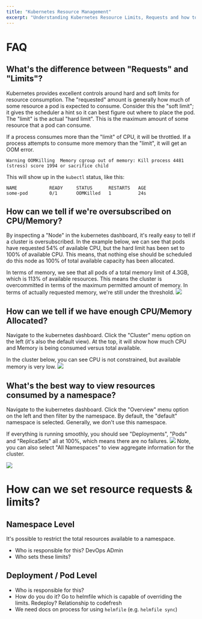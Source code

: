 ```yaml
---
title: "Kubernetes Resource Management"
excerpt: "Understanding Kubernetes Resource Limits, Requests and how to configure them."
---
```

# FAQ

## What's the difference between "Requests" and "Limits"?

Kubernetes provides excellent controls around hard and soft limits for resource consumption. The "requested" amount is generally how much of some resource a pod is expected to consume. Consider this the "soft limit"; it gives the scheduler a hint so it can best figure out where to place the pod. The "limit" is the actual "hard limit". This is the maximum amount of some resource that a pod can consume. 

If a process consumes more than the "limit" of CPU, it will be throttled. If a process attempts to consume more memory than the "limit", it will get an OOM error.

```
Warning OOMKilling  Memory cgroup out of memory: Kill process 4481 (stress) score 1994 or sacrifice child
```
This will show up in the `kubectl` status, like this:
```
NAME            READY     STATUS      RESTARTS   AGE
some-pod        0/1       OOMKilled   1          24s
```

 
## How can we tell if we're oversubscribed on CPU/Memory?

By inspecting a "Node" in the kubernetes dashboard, it's really easy to tell if a cluster is oversubscribed. In the example below, we can see that pods have requested 54% of available CPU, but the hard limit has been set to 100% of available CPU. This means, that nothing else should be scheduled do this node as 100% of total available capacity has been allocated. 

In terms of memory, we see that all pods of a total memory limit of 4.3GB, which is 113% of available resources. This means the cluster is overcommitted in terms of the maximum permitted amount of memory. In terms of actually requested memory, we're still under the threshold. 
![](/images/334a25e-Screen_Shot_2018-04-17_at_1.50.21_PM.png)
## How can we tell if we have enough CPU/Memory Allocated?
Navigate to the kubernetes dashboard. Click the "Cluster" menu option on the left (it's also the default view). At the top, it will show how much CPU and Memory is being consumed versus total available.

In the cluster below, you can see CPU is not constrained, but available memory is very low.
![](/images/e075391-Screen_Shot_2018-04-17_at_1.30.32_PM.png)
## What's the best way to view resources consumed by a namespace?

Navigate to the kubernetes dashboard. Click the "Overview" menu option on the left and then filter by the namespace. By default, the "default" namespace is selected. Generally, we don't use this namespace.

If everything is running smoothly, you should see "Deployments", "Pods" and "ReplicaSets" all at 100%, which means there are no failures. 
![](/images/a701e1e-Screen_Shot_2018-04-17_at_1.25.03_PM.png)
Note, you can also select "All Namespaces" to view aggregate information for the cluster.

![](/images/edea654-Screen_Shot_2018-04-17_at_1.34.31_PM.png)
# How can we set resource requests & limits?


## Namespace Level 
It's possible to restrict the total resources available to a namespace.
* Who is responsible for this? DevOps ADmin
* Who sets these limits?

## Deployment / Pod Level
* Who is responsible for this?
* How do you do it? Go to helmfile which is capable of overriding the limits. Redeploy?  Relationship to codefresh
* We need docs on process for using `helmfile` (e.g.  `helmfile sync`)